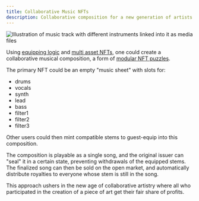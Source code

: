```yaml
---
title: Collaborative Music NFTs
description: Collaborative composition for a new generation of artists
---
```


![Illustration of music track with different instruments linked into it as media
files](../../../../assets/music.png)

Using [equipping logic](/explanations/nft_legos/equippable) and [multi asset
NFTs](/explanations/nft_legos/multiasset), one could create a collaborative
musical composition, a form of [modular NFT puzzles](/explanations/usecases/puzzles).

The primary NFT could be an empty "music sheet" with slots for:

- drums
- vocals
- synth
- lead
- bass
- filter1
- filter2
- filter3

Other users could then mint compatible stems to guest-equip into this
composition.

The composition is playable as a single song, and the original issuer can "seal"
it in a certain state, preventing withdrawals of the equipped stems. The
finalized song can then be sold on the open market, and automatically distribute
royalties to everyone whose stem is still in the song.

This approach ushers in the new age of collaborative artistry where all who
participated in the creation of a piece of art get their fair share of profits.
